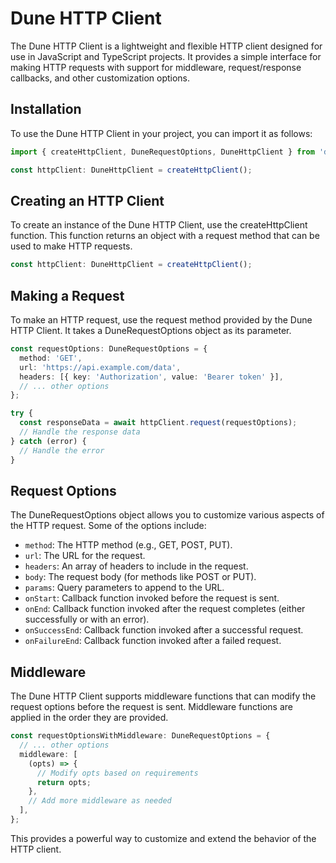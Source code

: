 # Dune HTTP Client

The Dune HTTP Client is a lightweight and flexible HTTP client designed for use in JavaScript and TypeScript projects. It provides a simple interface for making HTTP requests with support for middleware, request/response callbacks, and other customization options.

## Installation

To use the Dune HTTP Client in your project, you can import it as follows:

```typescript
import { createHttpClient, DuneRequestOptions, DuneHttpClient } from 'dune-mods';

const httpClient: DuneHttpClient = createHttpClient();
```

## Creating an HTTP Client

To create an instance of the Dune HTTP Client, use the createHttpClient function. This function returns an object with a request method that can be used to make HTTP requests.

```typescript
const httpClient: DuneHttpClient = createHttpClient();
```

## Making a Request

To make an HTTP request, use the request method provided by the Dune HTTP Client. It takes a DuneRequestOptions object as its parameter.

```typescript
const requestOptions: DuneRequestOptions = {
  method: 'GET',
  url: 'https://api.example.com/data',
  headers: [{ key: 'Authorization', value: 'Bearer token' }],
  // ... other options
};

try {
  const responseData = await httpClient.request(requestOptions);
  // Handle the response data
} catch (error) {
  // Handle the error
}
```

## Request Options

The DuneRequestOptions object allows you to customize various aspects of the HTTP request. Some of the options include:

- `method`: The HTTP method (e.g., GET, POST, PUT).
- `url`: The URL for the request.
- `headers`: An array of headers to include in the request.
- `body`: The request body (for methods like POST or PUT).
- `params`: Query parameters to append to the URL.
- `onStart`: Callback function invoked before the request is sent.
- `onEnd`: Callback function invoked after the request completes (either successfully or with an error).
- `onSuccessEnd`: Callback function invoked after a successful request.
- `onFailureEnd`: Callback function invoked after a failed request.

## Middleware

The Dune HTTP Client supports middleware functions that can modify the request options before the request is sent. Middleware functions are applied in the order they are provided.

```typescript
const requestOptionsWithMiddleware: DuneRequestOptions = {
  // ... other options
  middleware: [
    (opts) => {
      // Modify opts based on requirements
      return opts;
    },
    // Add more middleware as needed
  ],
};
```

This provides a powerful way to customize and extend the behavior of the HTTP client.
